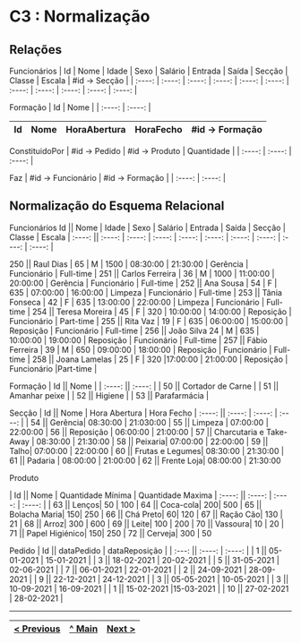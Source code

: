# C3 : Normalização

## Relações

Funcionários
| Id | Nome | Idade | Sexo | Salário | Entrada | Saída | Secção | Classe | Escala | #id -> Secção |
| :----: | :----: | :----: | :----: | :----: | :----: | :----: | :----: | :----: | :----: | :----: |

Formação
| Id | Nome |
| :----: | :----: |

| Id | Nome | HoraAbertura | HoraFecho | #id -> Formação |
| :----: | :----: | :----: | :----: | :----: |

ConstituidoPor
| #id -> Pedido | #id -> Produto | Quantidade |
| :----: | :----: | :----: |

Faz
| #id -> Funcionário | #id -> Formação |
| :----: | :----: |


## Normalização do Esquema Relacional

Funcionários
Id || Nome | Idade | Sexo | Salário | Entrada | Saída | Secção | Classe | Escala |
:----: || :----: | :----: | :----: | :----: | :----: | :----: | :----: | :----: | :----: |

250 || Raul Dias | 65 | M | 1500 | 08:30:00 | 21:30:00 | Gerência | Funcionário | Full-time |
251 || Carlos Ferreira | 36 | M | 1000 | 11:00:00 | 20:00:00 | Gerência | Funcionário | Full-time |
252 || Ana Sousa | 54 | F | 635 | 07:00:00 | 16:00:00 | Limpeza | Funcionário | Full-time |
253 || Tânia Fonseca | 42 | F | 635 | 13:00:00 | 22:00:00 | Limpeza | Funcionário | Full-time |
254 || Teresa Moreira | 45 | F | 320 | 10:00:00 | 14:00:00 | Reposição | Funcionário | Part-time |
255 || Rita Vaz | 19 | F | 635 | 06:00:00 | 15:00:00 | Reposição | Funcionário | Full-time |
256 || João Silva	24 | M | 635 | 10:00:00 | 19:00:00 | Reposição | Funcionário | Full-time |
257 || Fábio Ferreira | 39 | M | 650 | 09:00:00 | 18:00:00 | Reposição | Funcionário | Full-time |
258 || Joana Lamelas | 25 | F | 320 |17:00:00 | 21:00:00 | Reposição | Funcionário |Part-time |

Formação
| Id || Nome |
| :----: || :----: |
| 50 || Cortador de Carne |
| 51 || Amanhar peixe |
| 52 || Higiene |
| 53 || Parafarmácia |

Secção
| Id || Nome | Hora Abertura | Hora Fecho
| :----: || :----: | :----: | :----: | 
| 54 || Gerência| 08:30:00 | 21:030:00
| 55 || Limpeza | 07:00:00 | 22:00:00
| 56 || Reposição | 06:00:00 | 21:00:00
| 57 || Charcutaria e Take-Away | 08:30:00 | 21:30:00
| 58 || Peixaria| 07:00:00 | 22:00:00
| 59 || Talho| 07:00:00 | 22:00:00
| 60 || Frutas e Legumes| 08:30:00 | 21:30:00
| 61 || Padaria | 08:00:00 | 21:00:00
| 62 || Frente Loja| 08:00:00 | 21:30:00

Produto

| Id || Nome | Quantidade Mínima | Quantidade Maxima
| :----: || :----: | :----: | :----: | 
| 63 || Lenços| 50 | 100
| 64 || Coca-cola| 200| 500
| 65 || Bolacha Maria| 150| 250
| 66 || Chá Preto| 60| 120
| 67 || Ração Cão| 130 | 21
| 68 || Arroz| 300 | 600
| 69 || Leite| 100 | 200
| 70 || Vassoura| 10 | 20
| 71 || Papel Higiénico| 150| 250
| 72 || Cerveja| 300 | 50

Pedido
| Id || dataPedido | dataReposição |
| :---: || :----: | :----: |
| 1 || 05-01-2021 | 15-01-2021 |
| 3 || 18-02-2021 | 20-02-2021 |
| 5 || 31-05-2021 | 02-06-2021 |
| 7 || 06-01-2021 | 22-01-2021 |
| 2 || 24-09-2021 | 28-09-2021 |
| 9 || 22-12-2021 | 24-12-2021 |
| 3 || 05-05-2021 | 10-05-2021 |
| 3 || 10-09-2021 | 16-09-2021 |
| 1 || 15-02-2021 |15-03-2021 |
| 10 || 27-02-2021 | 28-02-2021 |


---
[< Previous](rebd02.md) | [^ Main](https://github.com/TCM-SIBD05/TCM-SIBD05) | [Next >](rebd04.md)
:--- | :---: | ---: 






